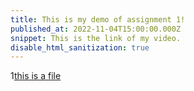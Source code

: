 ```yaml
---
title: This is my demo of assignment 1!
published_at: 2022-11-04T15:00:00.000Z
snippet: This is the link of my video.
disable_html_sanitization: true
---
```


1[this is a file](../experimental/experimental%20blog.png)